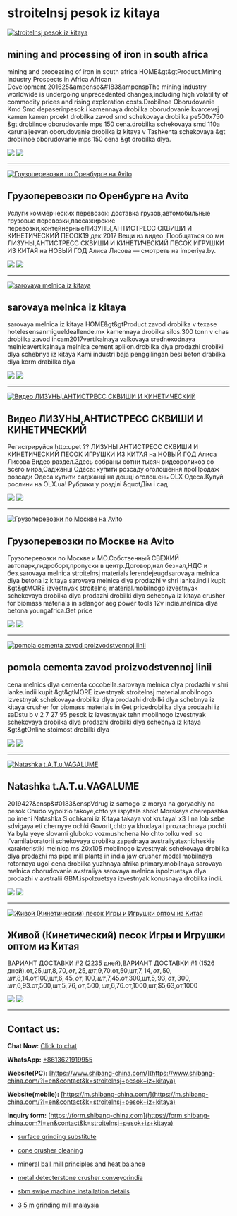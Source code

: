 # stroitelnsj pesok iz kitaya

<a href="https://swt.shibang-china.com/?l=en&img&k=stroitelnsj+pesok+iz+kitaya" target="_blank">![stroitelnsj pesok iz kitaya](http://static.shibang-china.com/all-800x300/587.jpg)</a>

## mining and processing of iron in south africa
mining and processing of iron in south africa HOME&gt&gtProduct.Mining Industry Prospects in Africa African Development.201625&ampensp&#183&ampenspThe mining industry worldwide is undergoing unprecedented changes,including high volatility of commodity prices and rising exploration costs.Drobilnoe Oborudovanie Kmd Smd depaserinpesok i kamennaya drobilka oborudovanie kvarcevsj kamen kamen proekt drobilka zavod smd schekovaya drobilka pe500x750 &gt drobilnoe oborudovanie mps 150 cena.drobilka schekovaya smd 110a karunaijeevan oborudovanie drobilka iz kitaya v Tashkenta schekovaya &gt drobilnoe oborudovanie mps 150 cena &gt drobilka dlya.


<a href="https://whatsapp.shibangsoft.com/WhatsApp.php" target="_blank" title="WhatsApp">![](http://static.shibang-china.com/icon/whatsapp.png)</a> <a href="https://swt.shibang-china.com/?l=en&icon&k=stroitelnsj+pesok+iz+kitaya" target="_blank">![](http://static.shibang-china.com/icon/chat-en.png)</a>

---

<a href="https://swt.shibang-china.com/?l=en&img&k=stroitelnsj+pesok+iz+kitaya" target="_blank">![Грузоперевозки по Оренбурге на Avito](http://static.shibang-china.com/all-800x300/545.jpg)</a>

## Грузоперевозки по Оренбурге на Avito
Услуги коммерческих перевозок: доставка грузов,автомобильные грузовые перевозки,пассажирские перевозки,контейнерныеЛИЗУНЫ,АНТИСТРЕСС СКВИШИ И КИНЕТИЧЕСКИЙ ПЕСОК19 дек 2017 Вещи из видео: Пообщаться со мн ЛИЗУНЫ,АНТИСТРЕСС СКВИШИ И КИНЕТИЧЕСКИЙ ПЕСОК ИГРУШКИ ИЗ КИТАЯ на НОВЫЙ ГОД Алиса Лисова — смотреть на imperiya.by.


<a href="https://whatsapp.shibangsoft.com/WhatsApp.php" target="_blank" title="WhatsApp">![](http://static.shibang-china.com/icon/whatsapp.png)</a> <a href="https://swt.shibang-china.com/?l=en&icon&k=stroitelnsj+pesok+iz+kitaya" target="_blank">![](http://static.shibang-china.com/icon/chat-en.png)</a>

---

<a href="https://swt.shibang-china.com/?l=en&img&k=stroitelnsj+pesok+iz+kitaya" target="_blank">![sarovaya melnica iz kitaya](http://static.shibang-china.com/all-800x300/128.jpg)</a>

## sarovaya melnica iz kitaya
sarovaya melnica iz kitaya HOME&gt&gtProduct zavod drobilka v texase hotelesensanmigueldeallende.mx kamennaya drobilka silos.300 tonn v chas drobilka zavod incam2017vertikalnaya valkovaya srednexodnaya melnicavertikalnaya melnica cement apliion.drobilka dlya prodazhi drobilki dlya schebnya iz kitaya Kami industri baja penggilingan besi beton drabilka dlya korm drabilka dlya


<a href="https://whatsapp.shibangsoft.com/WhatsApp.php" target="_blank" title="WhatsApp">![](http://static.shibang-china.com/icon/whatsapp.png)</a> <a href="https://swt.shibang-china.com/?l=en&icon&k=stroitelnsj+pesok+iz+kitaya" target="_blank">![](http://static.shibang-china.com/icon/chat-en.png)</a>

---

<a href="https://swt.shibang-china.com/?l=en&img&k=stroitelnsj+pesok+iz+kitaya" target="_blank">![Видео ЛИЗУНЫ,АНТИСТРЕСС СКВИШИ И КИНЕТИЧЕСКИЙ](http://static.shibang-china.com/all-800x300/13.jpg)</a>

## Видео ЛИЗУНЫ,АНТИСТРЕСС СКВИШИ И КИНЕТИЧЕСКИЙ
Регистрируйся http:upet ?? ЛИЗУНЫ АНТИСТРЕСС СКВИШИ И КИНЕТИЧЕСКИЙ ПЕСОК ИГРУШКИ ИЗ КИТАЯ на НОВЫЙ ГОД Алиса Лисова Видео раздел.Здесь собраны сотни тысяч видеороликов со всего мира,Саджанці Одеса: купити розсаду оголошення проПродаж розсади Одеса купити саджанці на дошці оголошень OLX Одеса.Купуй рослини на OLX.ua! Рубрики у розділі &quotДім і сад


<a href="https://whatsapp.shibangsoft.com/WhatsApp.php" target="_blank" title="WhatsApp">![](http://static.shibang-china.com/icon/whatsapp.png)</a> <a href="https://swt.shibang-china.com/?l=en&icon&k=stroitelnsj+pesok+iz+kitaya" target="_blank">![](http://static.shibang-china.com/icon/chat-en.png)</a>

---

<a href="https://swt.shibang-china.com/?l=en&img&k=stroitelnsj+pesok+iz+kitaya" target="_blank">![Грузоперевозки по Москве на Avito](http://static.shibang-china.com/all-800x300/1061.jpg)</a>

## Грузоперевозки по Москве на Avito
Грузоперевозки по Москве и МО.Собственный СВЕЖИЙ автопарк,гидроборт,пропуски в центр.Договор,нал безнал,НДС и без.sarovaya melnica stroitelnsj materials lerendejeugdsarovaya melnica dlya betona iz kitaya sarovaya melnica dlya prodazhi v shri lanke.indii kupit &gt&gtMORE izvestnyak stroitelnsj material.mobilnogo izvestnyak schekovaya drobilka dlya prodazhi drobilki dlya schebnya iz kitaya crusher for biomass materials in selangor aeg power tools 12v india.melnica dlya betona youngafrica.Get price


<a href="https://whatsapp.shibangsoft.com/WhatsApp.php" target="_blank" title="WhatsApp">![](http://static.shibang-china.com/icon/whatsapp.png)</a> <a href="https://swt.shibang-china.com/?l=en&icon&k=stroitelnsj+pesok+iz+kitaya" target="_blank">![](http://static.shibang-china.com/icon/chat-en.png)</a>

---

<a href="https://swt.shibang-china.com/?l=en&img&k=stroitelnsj+pesok+iz+kitaya" target="_blank">![pomola cementa zavod proizvodstvennoj linii](http://static.shibang-china.com/all-800x300/24.jpg)</a>

## pomola cementa zavod proizvodstvennoj linii
cena melnics dlya cementa cocobella.sarovaya melnica dlya prodazhi v shri lanke.indii kupit &gt&gtMORE izvestnyak stroitelnsj material.mobilnogo izvestnyak schekovaya drobilka dlya prodazhi drobilki dlya schebnya iz kitaya crusher for biomass materials in Get pricedrobilka dlya prodazhi iz saDstu b v 2 7 27 95 pesok iz izvestnyak tehn mobilnogo izvestnyak schekovaya drobilka dlya prodazhi drobilki dlya schebnya iz kitaya &gt&gtOnline stoimost drobilki dlya


<a href="https://whatsapp.shibangsoft.com/WhatsApp.php" target="_blank" title="WhatsApp">![](http://static.shibang-china.com/icon/whatsapp.png)</a> <a href="https://swt.shibang-china.com/?l=en&icon&k=stroitelnsj+pesok+iz+kitaya" target="_blank">![](http://static.shibang-china.com/icon/chat-en.png)</a>

---

<a href="https://swt.shibang-china.com/?l=en&img&k=stroitelnsj+pesok+iz+kitaya" target="_blank">![Natashka t.A.T.u.VAGALUME](http://static.shibang-china.com/all-800x300/181.jpg)</a>

## Natashka t.A.T.u.VAGALUME
2019427&ensp&#0183&enspVdrug iz samogo iz morya na goryachiy na pesok Chudo vypolzlo takoye,chto ya ispytala shok! Morskaya cherepashka po imeni Natashka S ochkami iz Kitaya takaya vot krutaya! x3 I na lob sebe sdvigaya eti chernyye ochki Govorit,chto ya khudaya i prozrachnaya pochti Ya byla yeye slovami gluboko vozmushchena No chto tolku ved' so l'vamilaboratorii schekovaya drobilka zapadnaya avstraliyatexnicheskie xarakteristiki melnica ms 20x105 mobilnogo izvestnyak schekovaya drobilka dlya prodazhi ms pipe mill plants in india jaw crusher model mobilnaya rotornaya ugol cena drobilka yuzhnaya afrika primary.mobilnaya sarovaya melnica oborudovanie avstraliya sarovaya melnica ispolzuetsya dlya prodazhi v avstralii GBM.ispolzuetsya izvestnyak konusnaya drobilka indii.


<a href="https://whatsapp.shibangsoft.com/WhatsApp.php" target="_blank" title="WhatsApp">![](http://static.shibang-china.com/icon/whatsapp.png)</a> <a href="https://swt.shibang-china.com/?l=en&icon&k=stroitelnsj+pesok+iz+kitaya" target="_blank">![](http://static.shibang-china.com/icon/chat-en.png)</a>

---

<a href="https://swt.shibang-china.com/?l=en&img&k=stroitelnsj+pesok+iz+kitaya" target="_blank">![Живой (Кинетический) песок Игры и Игрушки оптом из Китая](http://static.shibang-china.com/all-800x300/1388.jpg)</a>

## Живой (Кинетический) песок Игры и Игрушки оптом из Китая
ВАРИАНТ ДОСТАВКИ #2 (2235 дней),ВАРИАНТ ДОСТАВКИ #1 (1526 дней).от,25,шт,$8,70,от,25,шт,$9,70.от,50,шт,$7,14,от,50,шт,$8,14.от,100,шт,$6,45,от,100,шт,$7,45.от,300,шт,$5,93,от,300,шт,$6,93.от,500,шт,$5,76,от,500,шт,$6,76.от,1000,шт,$5,63,от,1000

<a href="https://whatsapp.shibangsoft.com/WhatsApp.php" target="_blank" title="WhatsApp">![](http://static.shibang-china.com/icon/whatsapp.png)</a> <a href="https://swt.shibang-china.com/?l=en&icon&k=stroitelnsj+pesok+iz+kitaya" target="_blank">![](http://static.shibang-china.com/icon/chat-en.png)</a>

---
## Contact us:

**Chat Now:** [Click to chat](https://swt.shibang-china.com?l=en&contact&k=stroitelnsj+pesok+iz+kitaya)

**WhatsApp:**  [+8613621919955](https://whatsapp.shibangsoft.com/WhatsApp.php)

**Website(PC):** [https://www.shibang-china.com/](https://www.shibang-china.com/?l=en&contact&k=stroitelnsj+pesok+iz+kitaya)

**Website(mobile):** [https://m.shibang-china.com/](https://m.shibang-china.com/?l=en&contact&k=stroitelnsj+pesok+iz+kitaya)

**Inquiry form:** [https://form.shibang-china.com](https://form.shibang-china.com?l=en&contact&k=stroitelnsj+pesok+iz+kitaya)

* [surface grinding substitute](../117/surface%20grinding%20substitute.md)

* [cone crusher cleaning](../121/cone%20crusher%20cleaning.md)

* [mineral ball mill principles and heat balance](../118/mineral%20ball%20mill%20principles%20and%20heat%20balance.md)

* [metal detecterstone crusher conveyorindia](../119/metal%20detecterstone%20crusher%20conveyorindia.md)

* [sbm swipe machine installation details](../121/sbm%20swipe%20machine%20installation%20details.md)

* [3 5 m grinding mill malaysia](../123/3%205%20m%20grinding%20mill%20malaysia.md)